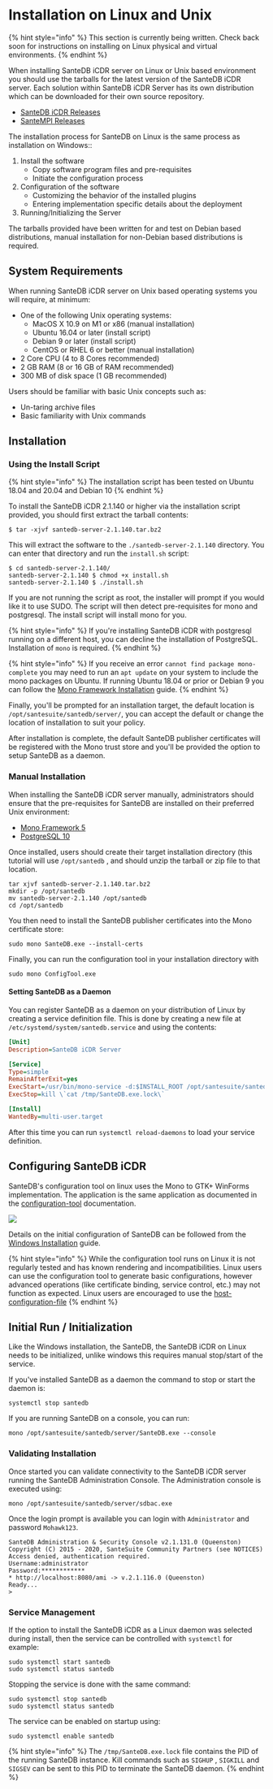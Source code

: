 # Installation on Linux and Unix

{% hint style="info" %}
This section is currently being written. Check back soon for instructions on installing on Linux physical and virtual environments.&#x20;
{% endhint %}



When installing SanteDB iCDR server on Linux or Unix based environment you should use the tarballs for the latest version of the SanteDB iCDR server. Each solution within SanteDB iCDR Server has its own distribution which can be downloaded for their own source repository.&#x20;

* [SanteDB iCDR Releases](https://github.com/santedb/santedb-server/releases)
* [SanteMPI Releases](https://github.com/santedb/santempi/releases)

The installation process for SanteDB on Linux is the same process as installation on Windows::

1. Install the software
   * Copy software program files and pre-requisites&#x20;
   * Initiate the configuration process
2. Configuration of the software
   * Customizing the behavior of the installed plugins
   * Entering implementation specific details about the deployment
3. Running/Initializing the Server

The tarballs provided have been written for and test on Debian based distributions, manual installation for non-Debian based distributions is required.

## System Requirements



When running SanteDB iCDR server on Unix based operating systems you will require, at minimum:

* One of the following Unix operating systems:
  * MacOS X 10.9 on M1 or x86 (manual installation)
  * Ubuntu 16.04 or later (install script)
  * Debian 9 or later (install script)
  * CentOS or RHEL 6 or better (manual installation)
* 2 Core CPU (4 to 8 Cores recommended)
* 2 GB RAM (8 or 16 GB of RAM recommended)
* 300 MB of disk space (1 GB recommended)

Users should be familiar with basic Unix concepts such as:

* Un-taring archive files
* Basic familiarity with Unix commands

## Installation

### Using the Install Script

{% hint style="info" %}
The installation script has been tested on Ubuntu 18.04 and 20.04 and Debian 10
{% endhint %}

To install the SanteDB iCDR 2.1.140 or higher via the installation script provided, you should first extract the tarball contents:

```
$ tar -xjvf santedb-server-2.1.140.tar.bz2
```

This will extract the software to the `./santedb-server-2.1.140` directory. You can enter that directory and run the `install.sh` script:

```
$ cd santedb-server-2.1.140/
santedb-server-2.1.140 $ chmod +x install.sh
santedb-server-2.1.140 $ ./install.sh 
```

If you are not running the script as root, the installer will prompt if you would like it to use SUDO. The script will then detect pre-requisites for mono and postgresql. The install script will install mono for you.

{% hint style="info" %}
If you're installing SanteDB iCDR with postgresql running on a different host, you can decline the installation of PostgreSQL. Installation of `mono` is required.
{% endhint %}

{% hint style="info" %}
If you receive an error `cannot find package mono-complete` you may need to run an `apt update` on your system to include the mono packages on Ubuntu. If running Ubuntu 18.04 or prior or Debian 9 you can follow the [Mono Framework Installation](https://www.mono-project.com/download/stable/#download-lin-ubuntu) guide.
{% endhint %}

Finally, you'll be prompted for an installation target, the default location is `/opt/santesuite/santedb/server/`, you can accept the default or change the location of installation to suit your policy.

After installation is complete, the default SanteDB publisher certificates will be registered with the Mono trust store and you'll be provided the option to setup SanteDB as a daemon.&#x20;

### Manual Installation

When installing the SanteDB iCDR server manually, administrators should ensure that the pre-requisites for SanteDB are installed on their preferred Unix environment:

* [Mono Framework 5](https://www.mono-project.com/download/stable/#download-lin-ubuntu)
* [PostgreSQL 10](https://www.postgresql.org/?&)

Once installed, users should create their target installation directory (this tutorial will use `/opt/santedb` , and should unzip the tarball or zip file to that location.

```
tar xjvf santedb-server-2.1.140.tar.bz2
mkdir -p /opt/santedb
mv santedb-server-2.1.140 /opt/santedb
cd /opt/santedb
```

You then need to install the SanteDB publisher certificates into the Mono certificate store:

```
sudo mono SanteDB.exe --install-certs
```

Finally, you can run the configuration tool in your installation directory with

```
sudo mono ConfigTool.exe
```

#### Setting SanteDB as a Daemon

You can register SanteDB as a daemon on your distribution of Linux by creating a service definition file. This is done by creating a new file at `/etc/systemd/system/santedb.service` and using the contents:

```ini
[Unit]
Description=SanteDB iCDR Server

[Service]
Type=simple
RemainAfterExit=yes
ExecStart=/usr/bin/mono-service -d:$INSTALL_ROOT /opt/santesuite/santedb/server/SanteDB.exe --console 
ExecStop=kill \`cat /tmp/SanteDB.exe.lock\`

[Install]
WantedBy=multi-user.target
```

After this time you can run `systemctl reload-daemons` to load your service definition.

## Configuring SanteDB iCDR

SanteDB's configuration tool on linux uses the Mono to GTK+ WinForms implementation. The application is the same application as documented in the [configuration-tool](../../../../../../operations/server-administration/configuration-tool/ "mention") documentation.

![](<../../../../../../.gitbook/assets/image (437) (1) (1) (1) (1) (1) (1) (1).png>)

Details on the initial configuration of SanteDB can be followed from the [Windows Installation](installing-a-development-demo-environment.md) guide.

{% hint style="info" %}
While the configuration tool runs on Linux it is not regularly tested and has known rendering and incompatibilities. Linux users can use the configuration tool to generate basic configurations, however advanced operations (like certificate binding, service control, etc.) may not function as expected. Linux users are encouraged to use the [host-configuration-file](../../../../../../operations/server-administration/host-configuration-file/ "mention")
{% endhint %}

## Initial Run / Initialization

Like the Windows installation, the SanteDB, the SanteDB iCDR on Linux needs to be initialized, unlike windows this requires manual stop/start of the service.

If you've installed SanteDB as a daemon the command to stop or start the daemon is:

```
systemctl stop santedb
```

If you are running SanteDB on a console, you can run:

```
mono /opt/santesuite/santedb/server/SanteDB.exe --console
```

### Validating Installation

Once started you can validate connectivity to the SanteDB iCDR server running the SanteDB Administration Console. The Administration console is executed using:

```
mono /opt/santesuite/santedb/server/sdbac.exe
```

Once the login prompt is available you can login with `Administrator` and password `Mohawk123`.

```
SanteDB Administration & Security Console v2.1.131.0 (Queenston)
Copyright (C) 2015 - 2020, SanteSuite Community Partners (see NOTICES)
Access denied, authentication required.
Username:administrator
Password:************
* http://localhost:8080/ami -> v.2.1.116.0 (Queenston)
Ready...
>
```

### Service Management

If the option to install the SanteDB iCDR as a Linux daemon was selected during install, then the service can be controlled with `systemctl` for example:

```
sudo systemctl start santedb
sudo systemctl status santedb
```

Stopping the service is done with the same command:

```
sudo systemctl stop santedb
sudo systemctl status santedb
```

The service can be enabled on startup using:

```
sudo systemctl enable santedb
```

{% hint style="info" %}
The `/tmp/SanteDB.exe.lock` file contains the PID of the running SanteDB instance. Kill commands such as `SIGHUP` , `SIGKILL` and `SIGSEV` can be sent to this PID to terminate the SanteDB daemon.
{% endhint %}
